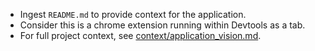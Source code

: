 <!-- Use this file to provide workspace-specific custom instructions to Copilot. For more details, visit https://code.visualstudio.com/docs/copilot/copilot-customization#_use-a-githubcopilotinstructionsmd-file -->

- Ingest `README.md` to provide context for the application. 
- Consider this is a chrome extension running within Devtools as a tab. 
- For full project context, see [context/application_vision.md](context/application_vision.md).
